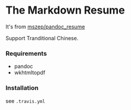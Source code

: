 The Markdown Resume
===================

It's from [mszep/pandoc_resume](https://github.com/mszep/pandoc_resume)

Support Tranditional Chinese.

### Requirements

 * pandoc
 * wkhtmltopdf


### Installation

 see `.travis.yml`
